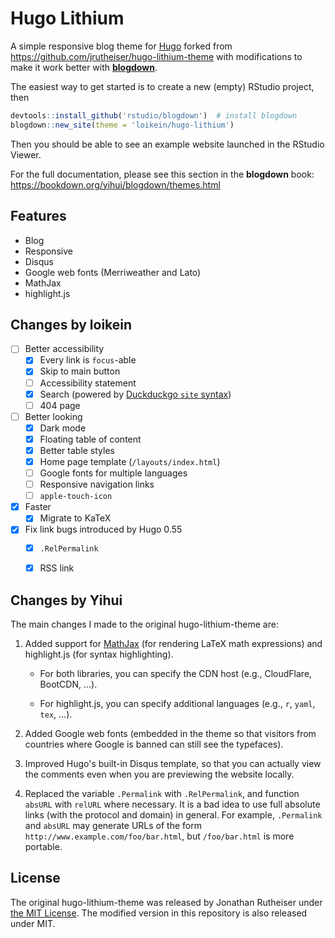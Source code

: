 # Hugo Lithium

A simple responsive blog theme for [Hugo](https://gohugo.io/) forked from https://github.com/jrutheiser/hugo-lithium-theme with modifications to make it work better with [**blogdown**](https://github.com/rstudio/blogdown).

The easiest way to get started is to create a new (empty) RStudio project, then

```r
devtools::install_github('rstudio/blogdown')  # install blogdown
blogdown::new_site(theme = 'loikein/hugo-lithium')
```

Then you should be able to see an example website launched in the RStudio Viewer.

For the full documentation, please see this section in the **blogdown** book: https://bookdown.org/yihui/blogdown/themes.html

## Features

- Blog
- Responsive
- Disqus
- Google web fonts (Merriweather and Lato)
- MathJax
- highlight.js

## Changes by loikein

- [ ] Better accessibility
    - [x] Every link is `focus`-able
    - [x] Skip to main button
    - [ ] Accessibility statement
    - [x] Search (powered by [Duckduckgo `site` syntax](https://help.duckduckgo.com/duckduckgo-help-pages/results/syntax/))
    - [ ] 404 page
- [ ] Better looking
    - [x] Dark mode
    - [x] Floating table of content
    - [x] Better table styles
    - [x] Home page template (`/layouts/index.html`)
    - [ ] Google fonts for multiple languages
    - [ ] Responsive navigation links
    - [ ] `apple-touch-icon`
- [x] Faster
    - [x] Migrate to KaTeX
- [x] Fix link bugs introduced by Hugo 0.55
    - [x] `.RelPermalink`
    - [x] RSS link


## Changes by Yihui

The main changes I made to the original hugo-lithium-theme are:

1. Added support for [MathJax](https://bookdown.org/yihui/blogdown/output-format.html) (for rendering LaTeX math expressions) and highlight.js (for syntax highlighting).

    - For both libraries, you can specify the CDN host (e.g., CloudFlare, BootCDN, ...).

    - For highlight.js, you can specify additional languages (e.g., `r`, `yaml`, `tex`, ...).

1. Added Google web fonts (embedded in the theme so that visitors from countries where Google is banned can still see the typefaces).

1. Improved Hugo's built-in Disqus template, so that you can actually view the comments even when you are previewing the website locally.

1. Replaced the variable `.Permalink` with `.RelPermalink`, and function `absURL` with `relURL` where necessary. It is a bad idea to use full absolute links (with the protocol and domain) in general. For example, `.Permalink` and `absURL` may generate URLs of the form `http://www.example.com/foo/bar.html`, but `/foo/bar.html` is more portable.


## License

The original hugo-lithium-theme was released by Jonathan Rutheiser under [the MIT License](https://github.com/jrutheiser/hugo-lithium-theme/blob/master/LICENSE.md). The modified version in this repository is also released under MIT.

